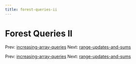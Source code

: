 ```yaml
---
title: forest-queries-ii
---
```




# Forest Queries II

Prev:
[increasing-array-queries](increasing-array-queries.md)
Next:
[range-updates-and-sums](range-updates-and-sums.md)

Prev:
[increasing-array-queries](increasing-array-queries.md)
Next:
[range-updates-and-sums](range-updates-and-sums.md)
